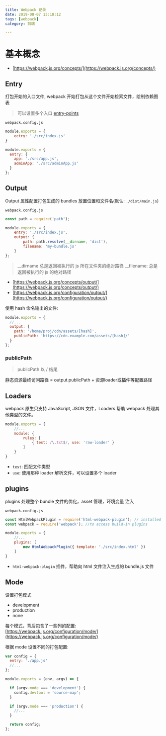 ```yaml
---
title: Webpack 记录
date: 2019-08-07 13:18:12
tags: [webpack]
category: 前端

---
```




# 基本概念

- [https://webpack.js.org/concepts/](https://webpack.js.org/concepts/)

## Entry

打包开始的入口文件, webpack 开始打包从这个文件开始检索文件，绘制依赖图表

> 可以设置多个入口 [entry-points](https://webpack.js.org/concepts/entry-points/)

`webpack.config.js`

```js
module.exports = {
    ectry: './src/index.js'
}
```

```js
module.exports = {
  entry: {
    app: './src/app.js',
    adminApp: './src/adminApp.js'
  }
};
```

## Output

Output 属性配置打包生成的 bundles 放置位置和文件名(默认: `./dist/main.js`)

`webpack.config.js`

```js
const path = require('path');

module.exports = {
    entry: './src/index.js',
    output: {
        path: path.resolve(__dirname, 'dist'),
        filename: 'my-bundle.js'
    }
};
```

> __dirname 总是返回被执行的 js 所在文件夹的绝对路径
> __filename: 总是返回被执行的 js 的绝对路径


- [https://webpack.js.org/concepts/output/](https://webpack.js.org/concepts/output/)
- [https://webpack.js.org/configuration/output/](https://webpack.js.org/configuration/output/)

使用 hash 命名输出的文件:

```js
module.exports = {
  //...
  output: {
    path: '/home/proj/cdn/assets/[hash]',
    publicPath: 'https://cdn.example.com/assets/[hash]/'
  }
};
```

### publicPath

>publicPath 以 / 结尾

静态资源最终访问路径 = output.publicPath + 资源loader或插件等配置路径

## Loaders

webpack 原生只支持 JavaScript, JSON 文件，Loaders 帮助 webpack 处理其他类型的文件。

```js
module.exports = {
    //...
    module: {
        rules: [
            { test: /\.txt$/, use: 'raw-loader' }
        ]
    }
}
```

- `test`: 匹配文件类型
- `use`: 使用那种 loader 解析文件，可以设置多个 loader

## plugins

plugins 处理整个 bundle 文件的优化，asset 管理，环境变量 注入

`webpack.config.js`

```js
const HtmlWebpackPlugin = require('html-webpack-plugin'); // installed  via npm
const webpack = require('webpack'); //to access build-in plugins

module.exports = {
    //...
    plugins: [
        new HtmlWebpackPlugin({ template: './src/index.html' })
    ]
}
```

- `html-webpack-plugin` 插件，帮助向 html 文件注入生成的 bundle.js 文件

## Mode

设置打包模式

- development
- production
- none

每个模式，背后包含了一些列的配置: [https://webpack.js.org/configuration/mode/](https://webpack.js.org/configuration/mode/)

根据 mode 设置不同的打包配置:

```js
var config = {
  entry: './app.js'
  //...
};

module.exports = (env, argv) => {

  if (argv.mode === 'development') {
    config.devtool = 'source-map';
  }

  if (argv.mode === 'production') {
    //...
  }

  return config;
};
```

